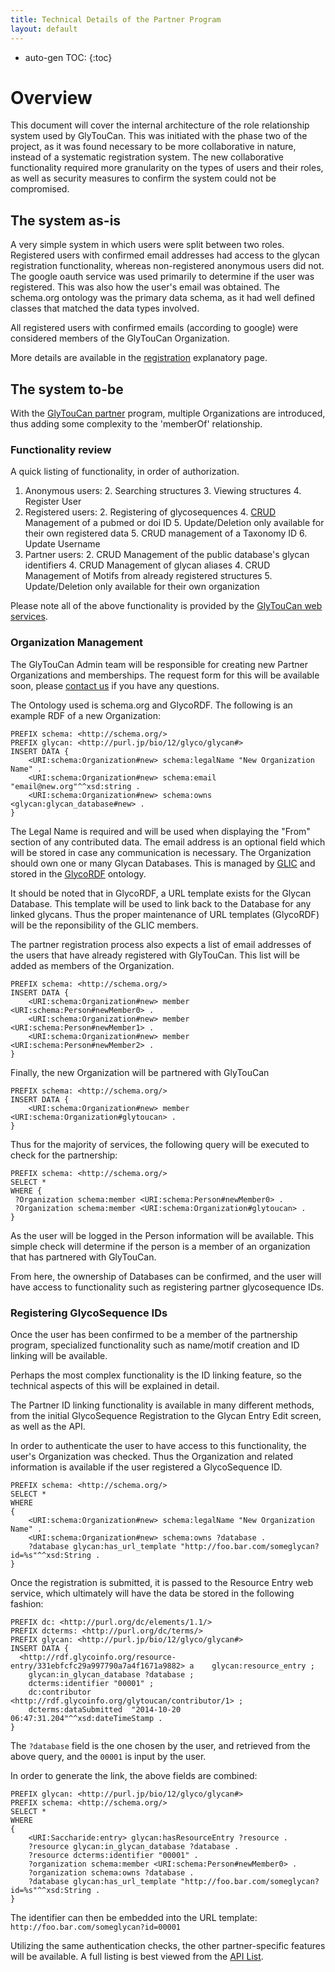 ```yaml
---
title: Technical Details of the Partner Program
layout: default
---
```

* auto-gen TOC:
{:toc}

# Overview

This document will cover the internal architecture of the role relationship system used by GlyTouCan.  This was initiated with the phase two of the project, as it was found necessary to be more collaborative in nature, instead of a systematic registration system.  The new collaborative functionality required more granularity on the types of users and their roles, as well as security measures to confirm the system could not be compromised.

## The system as-is

A very simple system in which users were split between two roles.  Registered users with confirmed email addresses had access to the glycan registration functionality, whereas non-registered anonymous users did not.  The google oauth service was used primarily to determine if the user was registered.  This was also how the user's email was obtained.  The schema.org ontology was the primary data schema, as it had well defined classes that matched the data types involved.

All registered users with confirmed emails (according to google) were considered members of the GlyTouCan Organization.

More details are available in the [registration](/system/registration) explanatory page.

## The system to-be

With the [GlyTouCan partner](/partner) program, multiple Organizations are introduced, thus adding some complexity to the 'memberOf' relationship.

### Functionality review

A quick listing of functionality, in order of authorization.

1. Anonymous users:
	2. Searching structures
	3. Viewing structures
	4. Register User
1. Registered users:
	2. Registering of glycosequences
	4. [CRUD](https://en.wikipedia.org/wiki/Create,_read,_update_and_delete) Management of a pubmed or doi ID
		5. Update/Deletion only available for their own registered data
	5. CRUD management of a Taxonomy ID
	6. Update Username
1. Partner users:
	2. CRUD Management of the public database's glycan identifiers
	4. CRUD Management of glycan aliases
	4. CRUD Management of Motifs from already registered structures
		5. Update/Deletion only available for their own organization

Please note all of the above functionality is provided by the [GlyTouCan web services](/system/api_list).

### Organization Management

The GlyTouCan Admin team will be responsible for creating new Partner Organizations and memberships.
The request form for this will be available soon, please [contact us](https://docs.google.com/forms/d/1O8xm39fLK6u1NQEn6ftRO-_2GBLUrE10TmJFBJW0hNc/viewform) if you have any questions.

The Ontology used is schema.org and GlycoRDF.  The following is an example RDF of a new Organization:

```
PREFIX schema: <http://schema.org/>
PREFIX glycan: <http://purl.jp/bio/12/glyco/glycan#>
INSERT DATA {
    <URI:schema:Organization#new> schema:legalName "New Organization Name" .
    <URI:schema:Organization#new> schema:email "email@new.org"^^xsd:string .
    <URI:schema:Organization#new> schema:owns <glycan:glycan_database#new> .
}
```

The Legal Name is required and will be used when displaying the "From" section of any contributed data.
The email address is an optional field which will be stored in case any communication is necessary.
The Organization should own one or many Glycan Databases.  This is managed by [GLIC](http://glic.glycoinfo.org) and stored in the [GlycoRDF](http://github.com/glycoinfo/GlycoRDF) ontology.

It should be noted that in GlycoRDF, a URL template exists for the Glycan Database.  This template will be used to link back to the Database for any linked glycans.  Thus the proper maintenance of URL templates (GlycoRDF) will be the reponsibility of the GLIC members.

The partner registration process also expects a list of email addresses of the users that have already registered with GlyTouCan.  This list will be added as members of the Organization.

```
PREFIX schema: <http://schema.org/>
INSERT DATA {
    <URI:schema:Organization#new> member <URI:schema:Person#newMember0> .
    <URI:schema:Organization#new> member <URI:schema:Person#newMember1> .
    <URI:schema:Organization#new> member <URI:schema:Person#newMember2> .
}
```

Finally, the new Organization will be partnered with GlyTouCan

```
PREFIX schema: <http://schema.org/>
INSERT DATA {
    <URI:schema:Organization#new> member <URI:schema:Organization#glytoucan> .
}
```

Thus for the majority of services, the following query will be executed to check for the partnership:

```
PREFIX schema: <http://schema.org/>
SELECT *
WHERE {
 ?Organization schema:member <URI:schema:Person#newMember0> .
 ?Organization schema:member <URI:schema:Organization#glytoucan> .
}
```

As the user will be logged in the Person information will be available.  This simple check will determine if the person is a member of an organization that has partnered with GlyTouCan.

From here, the ownership of Databases can be confirmed, and the user will have access to functionality such as registering partner glycosequence IDs.

### Registering GlycoSequence IDs

Once the user has been confirmed to be a member of the partnership program, specialized functionality such as name/motif creation and ID linking will be available.

Perhaps the most complex functionality is the ID linking feature, so the technical aspects of this will be explained in detail.

The Partner ID linking functionality is available in many different methods, from the initial GlycoSequence Registration to the Glycan Entry Edit screen, as well as the API.

In order to authenticate the user to have access to this functionality, the user's Organization was checked.  Thus the Organization and related information is available if the user registered a GlycoSequence ID.  

```
PREFIX schema: <http://schema.org/>
SELECT *
WHERE
{
    <URI:schema:Organization#new> schema:legalName "New Organization Name" .
    <URI:schema:Organization#new> schema:owns ?database .
    ?database glycan:has_url_template "http://foo.bar.com/someglycan?id=%s"^^xsd:String .
}
```
Once the registration is submitted, it is passed to the Resource Entry web service, which ultimately will have the data be stored in the following fashion:

```
PREFIX dc: <http://purl.org/dc/elements/1.1/> 
PREFIX dcterms: <http://purl.org/dc/terms/> 
PREFIX glycan: <http://purl.jp/bio/12/glyco/glycan#> 
INSERT DATA {
  <http://rdf.glycoinfo.org/resource-entry/331ebfcfc29a997790a7a4f1671a9882> a    glycan:resource_entry ;
    glycan:in_glycan_database ?database ;
    dcterms:identifier "00001" ;
    dc:contributor    <http://rdf.glycoinfo.org/glytoucan/contributor/1> ;
    dcterms:dataSubmitted  "2014-10-20 06:47:31.204"^^xsd:dateTimeStamp .
}
```
The `?database` field is the one chosen by the user, and retrieved from the above query, and the `00001` is input by the user.

In order to generate the link, the above fields are combined:

```
PREFIX glycan: <http://purl.jp/bio/12/glyco/glycan#> 
PREFIX schema: <http://schema.org/>
SELECT *
WHERE
{
	<URI:Saccharide:entry> glycan:hasResourceEntry ?resource .
	?resource glycan:in_glycan_database ?database .
	?resource dcterms:identifier "00001" .
	?organization schema:member <URI:schema:Person#newMember0> .
	?organization schema:owns ?database .
	?database glycan:has_url_template "http://foo.bar.com/someglycan?id=%s"^^xsd:String .
}
```

The identifier can then be embedded into the URL template:
`http://foo.bar.com/someglycan?id=00001`

Utilizing the same authentication checks, the other partner-specific features will be available.  A full listing is best viewed from the [API List](/system/api_list).